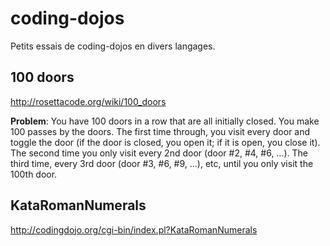 coding-dojos
============
Petits essais de coding-dojos en divers langages.

100 doors
---------
http://rosettacode.org/wiki/100_doors

**Problem**: You have 100 doors in a row that are all initially closed. You make 100 passes by the doors. The first time through, you visit every door and toggle the door (if the door is closed, you open it; if it is open, you close it). The second time you only visit every 2nd door (door #2, #4, #6, ...). The third time, every 3rd door (door #3, #6, #9, ...), etc, until you only visit the 100th door.


KataRomanNumerals
-----------
http://codingdojo.org/cgi-bin/index.pl?KataRomanNumerals
